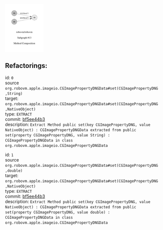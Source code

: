<img src=subgraph_atomic_13.svg width=25%>

## Refactorings:

id: `0`\
source `org.robovm.apple.imageio.CGImagePropertyDNGData#set(CGImagePropertyDNG,String)`\
target: `org.robovm.apple.imageio.CGImagePropertyDNGData#set(CGImagePropertyDNG,NativeObject)`\
type: `EXTRACT`\
commit: [bf5ee44b3](https://github.com/robovm/robovm/commit/bf5ee44b3b576e01ab09cae9f50300417b01dc07)\
description: `Extract Method public set(key CGImagePropertyDNG, value NativeObject) : CGImagePropertyDNGData extracted from public set(property CGImagePropertyDNG, value String) : CGImagePropertyDNGData in class org.robovm.apple.imageio.CGImagePropertyDNGData`

id: `1`\
source `org.robovm.apple.imageio.CGImagePropertyDNGData#set(CGImagePropertyDNG,double)`\
target: `org.robovm.apple.imageio.CGImagePropertyDNGData#set(CGImagePropertyDNG,NativeObject)`\
type: `EXTRACT`\
commit: [bf5ee44b3](https://github.com/robovm/robovm/commit/bf5ee44b3b576e01ab09cae9f50300417b01dc07)\
description: `Extract Method public set(key CGImagePropertyDNG, value NativeObject) : CGImagePropertyDNGData extracted from public set(property CGImagePropertyDNG, value double) : CGImagePropertyDNGData in class org.robovm.apple.imageio.CGImagePropertyDNGData`

